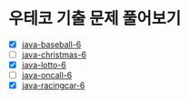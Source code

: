 # 우테코 기출 문제 풀어보기

- [x] [java-baseball-6](./java-baseball-6/)
- [ ] [java-christmas-6](./java-christmas-6/)
- [x] [java-lotto-6](./java-lotto-6/)
- [ ] [java-oncall-6](./java-oncall-6/)
- [x] [java-racingcar-6](./java-racingcar-6/)
